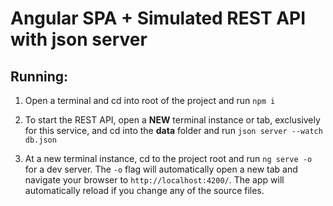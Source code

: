# Angular SPA + Simulated REST API with json server

## Running:

1. Open a terminal and cd into root of the project and run `npm i`

2. To start the REST API, open a **NEW** terminal instance or tab, exclusively for this service, and cd into the **data** folder and run `json server --watch db.json`

3. At a new terminal instance, cd to the project root and run `ng serve -o` for a dev server. The `-o` flag will automatically open a new tab and navigate your browser to `http://localhost:4200/`. The app will automatically reload if you change any of the source files.
